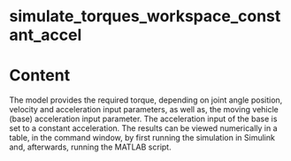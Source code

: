 # simulate_torques_workspace_constant_accel
# Content
The model provides the required torque, depending on joint angle position, velocity and acceleration input parameters, as well as, the moving vehicle (base) acceleration input parameter.
The acceleration input of the base is set to a constant acceleration.
The results can be viewed numerically in a table, in the command window, by first running the simulation in Simulink and, afterwards, running the MATLAB script.

